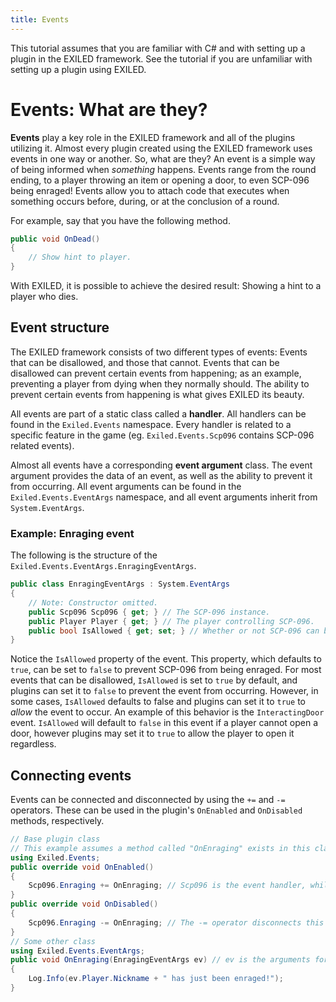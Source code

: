 ```yaml
---
title: Events
---
```


This tutorial assumes that you are familiar with C# and with setting up a plugin in the EXILED framework. See the tutorial if you are unfamiliar with setting up a plugin using EXILED.

# Events: What are they?
**Events** play a key role in the EXILED framework and all of the plugins utilizing it. Almost every plugin created using the EXILED framework uses events in one way or another. So, what are they? An event is a simple way of being informed when *something* happens. Events range from the round ending, to a player throwing an item or opening a door, to even SCP-096 being enraged! Events allow you to attach code that executes when something occurs before, during, or at the conclusion of a round.

For example, say that you have the following method.

```cs
public void OnDead()
{
    // Show hint to player.
}
```

With EXILED, it is possible to achieve the desired result: Showing a hint to a player who dies.

## Event structure
The EXILED framework consists of two different types of events: Events that can be disallowed, and those that cannot. Events that can be disallowed can prevent certain events from happening; as an example, preventing a player from dying when they normally should. The ability to prevent certain events from happening is what gives EXILED its beauty.

All events are part of a static class called a **handler**. All handlers can be found in the `Exiled.Events` namespace. Every handler is related to a specific feature in the game (eg. `Exiled.Events.Scp096` contains SCP-096 related events).

Almost all events have a corresponding **event argument** class. The event argument provides the data of an event, as well as the ability to prevent it from occurring. All event arguments can be found in the `Exiled.Events.EventArgs` namespace, and all event arguments inherit from `System.EventArgs`.

### Example: Enraging event
The following is the structure of the `Exiled.Events.EventArgs.EnragingEventArgs`.
```cs
public class EnragingEventArgs : System.EventArgs
{
    // Note: Constructor omitted.
    public Scp096 Scp096 { get; } // The SCP-096 instance.
    public Player Player { get; } // The player controlling SCP-096.
    public bool IsAllowed { get; set; } // Whether or not SCP-096 can be enraged.
}
```
Notice the `IsAllowed` property of the event. This property, which defaults to `true`, can be set to `false` to prevent SCP-096 from being enraged. For most events that can be disallowed, `IsAllowed` is set to `true` by default, and plugins can set it to `false` to prevent the event from occurring. However, in some cases, `IsAllowed` defaults to false and plugins can set it to `true` to *allow* the event to occur. An example of this behavior is the `InteractingDoor` event. `IsAllowed` will default to `false` in this event if a player cannot open a door, however plugins may set it to `true` to allow the player to open it regardless.

## Connecting events
Events can be connected and disconnected by using the `+=` and `-=` operators. These can be used in the plugin's `OnEnabled` and `OnDisabled` methods, respectively.
```cs
// Base plugin class
// This example assumes a method called "OnEnraging" exists in this class. For best practice, you should create a new class to handle events.
using Exiled.Events;
public override void OnEnabled()
{
    Scp096.Enraging += OnEnraging; // Scp096 is the event handler, while Enraging is the name of the event. The += operator connects this event to the provided method.
}
public override void OnDisabled()
{
    Scp096.Enraging -= OnEnraging; // The -= operator disconnects this event from the provided method.
}
// Some other class
using Exiled.Events.EventArgs;
public void OnEnraging(EnragingEventArgs ev) // ev is the arguments for the event. Every event has a different argument class with different parameters, so make sure to check its documentation.
{
    Log.Info(ev.Player.Nickname + " has just been enraged!");
}
```